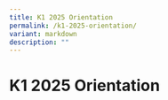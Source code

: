 ```yaml
---
title: K1 2025 Orientation
permalink: /k1-2025-orientation/
variant: markdown
description: ""
---
```

# **K1 2025 Orientation**


